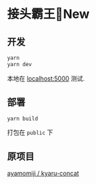 
# 接头霸王🔨New

## 开发

```bash
yarn
yarn dev
```

本地在 [localhost:5000](http://localhost:5000) 测试.

## 部署

```bash
yarn build
```

打包在 `public` 下

## 原项目

[ayamomiji / kyaru-concat](https://github.com/ayamomiji/kyaru-concat)
